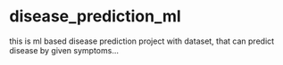 # disease_prediction_ml
this is ml based disease prediction project with dataset,
that can predict disease by given symptoms...
